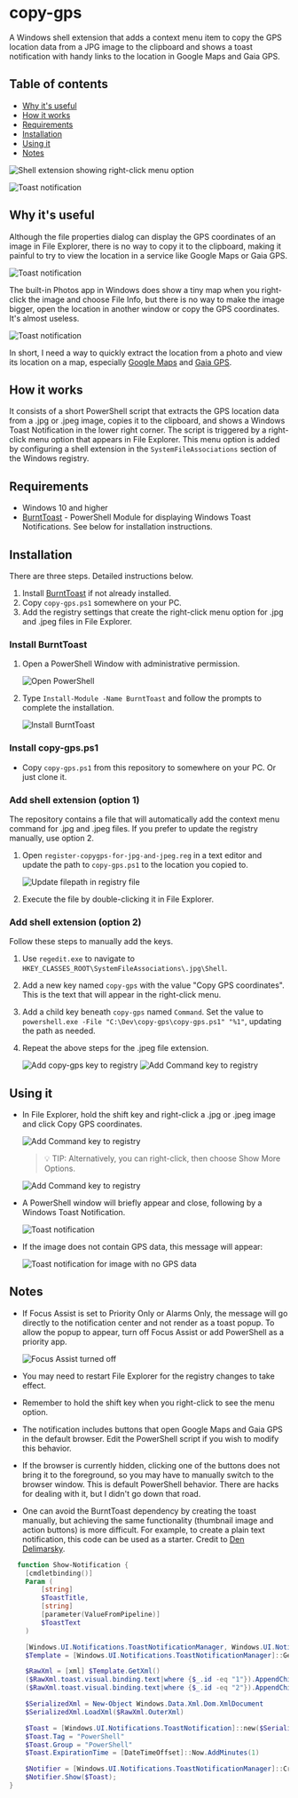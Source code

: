﻿# copy-gps

A Windows shell extension that adds a context menu item to copy the GPS location data from a JPG image to the clipboard
and shows a toast notification with handy links to the location in Google Maps and Gaia GPS.

## Table of contents

- [Why it's useful](#why-its-useful)
- [How it works](#how-it-works)
- [Requirements](#requirements)
- [Installation](#installation)
- [Using it](#using-it)
- [Notes](#notes)

![Shell extension showing right-click menu option](images/copy-gps-right-click.jpg)

![Toast notification](images/copy-gps-toast.jpg)

<a name="why-its-useful"></a>
## Why it's useful

Although the file properties dialog can display the GPS coordinates of an image in File Explorer, there is no way to copy
it to the clipboard, making it painful to try to view the location in a service like Google Maps or Gaia GPS.

![Toast notification](images/copy-gps-file-properties.jpg)

The built-in Photos app in Windows does show a tiny map when you right-click the image and choose File Info, but there is 
no way to make the image bigger, open the location in another window or copy the GPS coordinates. It's almost useless.

![Toast notification](images/copy-gps-photos-app-info.jpg)

In short, I need a way to quickly extract the location from a photo and view its location on a map, especially
[Google Maps](https://www.google.com/maps) and [Gaia GPS](https://www.gaiagps.com/map/).

<a name="how-it-works"></a>
## How it works

It consists of a short PowerShell script that extracts the GPS location data from a .jpg or .jpeg image, copies it to the
clipboard, and shows a Windows Toast Notification in the lower right corner. The script is triggered by a right-click
menu option that appears in File Explorer. This menu option is added by configuring a shell extension in the
`SystemFileAssociations` section of the Windows registry.

<a name="requirements"></a>
## Requirements

- Windows 10 and higher
- [BurntToast](https://github.com/Windos/BurntToast/) - PowerShell Module for displaying Windows Toast Notifications.
  See below for installation instructions.
  
<a name="installation"></a>
## Installation

There are three steps. Detailed instructions below.

1. Install [BurntToast](https://github.com/Windos/BurntToast/) if not already installed.
1. Copy `copy-gps.ps1` somewhere on your PC.
1. Add the registry settings that create the right-click menu option for .jpg and .jpeg files in File Explorer.

### Install BurntToast

1. Open a PowerShell Window with administrative permission.

   ![Open PowerShell](images/copy-gps-install-burnttoast-1.jpg)

1. Type `Install-Module -Name BurntToast` and follow the prompts to complete the installation.

   ![Install BurntToast](images/copy-gps-install-burnttoast-2.jpg)

### Install copy-gps.ps1

- Copy `copy-gps.ps1` from this repository to somewhere on your PC. Or just clone it.

### Add shell extension (option 1)
The repository contains a file that will automatically add the context menu command for .jpg and .jpeg files. If you prefer
to update the registry manually, use option 2.

1. Open `register-copygps-for-jpg-and-jpeg.reg` in a text editor and update the path to `copy-gps.ps1` to the location
   you copied to.

   ![Update filepath in registry file](images/copy-gps-regedit-update-paths.jpg)

1. Execute the file by double-clicking it in File Explorer.

### Add shell extension (option 2)

Follow these steps to manually add the keys.

1. Use `regedit.exe` to navigate to `HKEY_CLASSES_ROOT\SystemFileAssociations\.jpg\Shell`.
1. Add a new key named `copy-gps` with the value "Copy GPS coordinates". This is the text that will appear in the 
   right-click menu.
1. Add a child key beneath `copy-gps` named `Command`. Set the value to 
   `powershell.exe -File "C:\Dev\copy-gps\copy-gps.ps1" "%1"`, updating the path as needed.
1. Repeat the above steps for the .jpeg file extension.

   ![Add copy-gps key to registry](images/copy-gps-regedit-1.jpg)
   ![Add Command key to registry](images/copy-gps-regedit-2.jpg)

<a name="using-it"></a>
## Using it

- In File Explorer, hold the shift key and right-click a .jpg or .jpeg image and click Copy GPS coordinates.

   ![Add Command key to registry](images/copy-gps-right-click-zoomed.jpg)

  > 💡 TIP: Alternatively, you can right-click, then choose Show More Options.

   ![Add Command key to registry](images/copy-gps-show-more-options.jpg)

- A PowerShell window will briefly appear and close, following by a Windows Toast Notification.

  ![Toast notification](images/copy-gps-toast.jpg)

- If the image does not contain GPS data, this message will appear:

  ![Toast notification for image with no GPS data](images/copy-gps-no-gps-data.jpg)
  
<a name="notes"></a>
## Notes

- If Focus Assist is set to Priority Only or Alarms Only, the message will go directly to the notification center and
  not render as a toast popup. To allow the popup to appear, turn off Focus Assist or add PowerShell as a priority app.

  ![Focus Assist turned off](images/copy-gps-focus-assist.jpg)

- You may need to restart File Explorer for the registry changes to take effect.

- Remember to hold the shift key when you right-click to see the menu option.

- The notification includes buttons that open Google Maps and Gaia GPS in the default browser. Edit the PowerShell
  script if you wish to modify this behavior.

- If the browser is currently hidden, clicking one of the buttons does not bring it to the foreground, so you may have to 
  manually switch to the browser window. This is default PowerShell behavior. There are hacks for dealing with it, but
  I didn't go down that road.

- One can avoid the BurntToast dependency by creating the toast manually, but achieving the same functionality 
  (thumbnail image and action buttons) is more difficult. For example, to create a plain text notification, this code
  can be used as a starter. Credit to [Den Delimarsky](https://den.dev/blog/powershell-windows-notification/).

```powershell
  function Show-Notification {
    [cmdletbinding()]
    Param (
        [string]
        $ToastTitle,
        [string]
        [parameter(ValueFromPipeline)]
        $ToastText
    )

    [Windows.UI.Notifications.ToastNotificationManager, Windows.UI.Notifications, ContentType = WindowsRuntime] > $null
    $Template = [Windows.UI.Notifications.ToastNotificationManager]::GetTemplateContent([Windows.UI.Notifications.ToastTemplateType]::ToastText02)

    $RawXml = [xml] $Template.GetXml()
    ($RawXml.toast.visual.binding.text|where {$_.id -eq "1"}).AppendChild($RawXml.CreateTextNode($ToastTitle)) > $null
    ($RawXml.toast.visual.binding.text|where {$_.id -eq "2"}).AppendChild($RawXml.CreateTextNode($ToastText)) > $null

    $SerializedXml = New-Object Windows.Data.Xml.Dom.XmlDocument
    $SerializedXml.LoadXml($RawXml.OuterXml)

    $Toast = [Windows.UI.Notifications.ToastNotification]::new($SerializedXml)
    $Toast.Tag = "PowerShell"
    $Toast.Group = "PowerShell"
    $Toast.ExpirationTime = [DateTimeOffset]::Now.AddMinutes(1)

    $Notifier = [Windows.UI.Notifications.ToastNotificationManager]::CreateToastNotifier("PowerShell")
    $Notifier.Show($Toast);
}
```